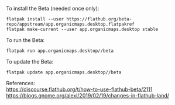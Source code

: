 To install the Beta (needed once only):
```
flatpak install --user https://flathub.org/beta-repo/appstream/app.organicmaps.desktop.flatpakref
flatpak make-current --user app.organicmaps.desktop stable
```
To run the Beta:
```
flatpak run app.organicmaps.desktop//beta
```

To update the Beta:
```
flatpak update app.organicmaps.desktop//beta
```

References:  
https://discourse.flathub.org/t/how-to-use-flathub-beta/2111  
https://blogs.gnome.org/alexl/2019/02/19/changes-in-flathub-land/
